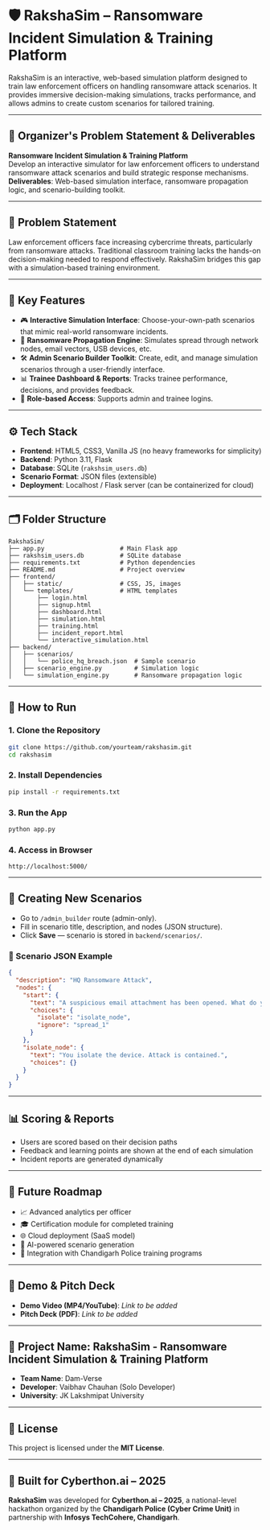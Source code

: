 # 🛡️ RakshaSim – Ransomware Incident Simulation & Training Platform

RakshaSim is an interactive, web-based simulation platform designed to train law enforcement officers on handling ransomware attack scenarios. It provides immersive decision-making simulations, tracks performance, and allows admins to create custom scenarios for tailored training.

---

## 📌 Organizer's Problem Statement & Deliverables

**Ransomware Incident Simulation & Training Platform**  
Develop an interactive simulator for law enforcement officers to understand ransomware attack scenarios and build strategic response mechanisms.  
**Deliverables**: Web-based simulation interface, ransomware propagation logic, and scenario-building toolkit.

---

## 🚨 Problem Statement

Law enforcement officers face increasing cybercrime threats, particularly from ransomware attacks. Traditional classroom training lacks the hands-on decision-making needed to respond effectively. RakshaSim bridges this gap with a simulation-based training environment.

---

## 🎯 Key Features

- 🎮 **Interactive Simulation Interface**: Choose-your-own-path scenarios that mimic real-world ransomware incidents.
- 🧠 **Ransomware Propagation Engine**: Simulates spread through network nodes, email vectors, USB devices, etc.
- 🛠️ **Admin Scenario Builder Toolkit**: Create, edit, and manage simulation scenarios through a user-friendly interface.
- 📊 **Trainee Dashboard & Reports**: Tracks trainee performance, decisions, and provides feedback.
- 🔐 **Role-based Access**: Supports admin and trainee logins.

---

## ⚙️ Tech Stack

- **Frontend**: HTML5, CSS3, Vanilla JS (no heavy frameworks for simplicity)
- **Backend**: Python 3.11, Flask
- **Database**: SQLite (`rakshsim_users.db`)
- **Scenario Format**: JSON files (extensible)
- **Deployment**: Localhost / Flask server (can be containerized for cloud)

---

## 🗂️ Folder Structure

```
RakshaSim/
├── app.py                     # Main Flask app
├── rakshsim_users.db          # SQLite database
├── requirements.txt           # Python dependencies
├── README.md                  # Project overview
├── frontend/
│   ├── static/                # CSS, JS, images
│   └── templates/             # HTML templates
│       ├── login.html
│       ├── signup.html
│       ├── dashboard.html
│       ├── simulation.html
│       ├── training.html
│       ├── incident_report.html
│       └── interactive_simulation.html
├── backend/
│   ├── scenarios/
│   │   └── police_hq_breach.json  # Sample scenario
│   ├── scenario_engine.py         # Simulation logic
│   └── simulation_engine.py       # Ransomware propagation logic
```

---

## 🚀 How to Run

### 1. Clone the Repository

```bash
git clone https://github.com/yourteam/rakshasim.git
cd rakshasim
```

### 2. Install Dependencies

```bash
pip install -r requirements.txt
```

### 3. Run the App

```bash
python app.py
```

### 4. Access in Browser

```
http://localhost:5000/
```

---

## 📝 Creating New Scenarios

- Go to `/admin_builder` route (admin-only).
- Fill in scenario title, description, and nodes (JSON structure).
- Click **Save** — scenario is stored in `backend/scenarios/`.

### 🧩 Scenario JSON Example

```json
{
  "description": "HQ Ransomware Attack",
  "nodes": {
    "start": {
      "text": "A suspicious email attachment has been opened. What do you do?",
      "choices": {
        "isolate": "isolate_node",
        "ignore": "spread_1"
      }
    },
    "isolate_node": {
      "text": "You isolate the device. Attack is contained.",
      "choices": {}
    }
  }
}
```

---

## 📊 Scoring & Reports

- Users are scored based on their decision paths  
- Feedback and learning points are shown at the end of each simulation  
- Incident reports are generated dynamically

---

## 🔮 Future Roadmap

- 📈 Advanced analytics per officer  
- 🎓 Certification module for completed training  
- 🌐 Cloud deployment (SaaS model)  
- 🤖 AI-powered scenario generation  
- 👮 Integration with Chandigarh Police training programs  

---

## 🎥 Demo & Pitch Deck

- **Demo Video (MP4/YouTube)**: *Link to be added*  
- **Pitch Deck (PDF)**: *Link to be added*

---

## 👥 Project Name: RakshaSim - Ransomware Incident Simulation & Training Platform

- **Team Name**: Dam-Verse  
- **Developer**: Vaibhav Chauhan (Solo Developer)
- **University**: JK Lakshmipat University

---

## 📄 License

This project is licensed under the **MIT License**.

---

## 🤝 Built for Cyberthon.ai – 2025

**RakshaSim** was developed for **Cyberthon.ai – 2025**, a national-level hackathon organized by the **Chandigarh Police (Cyber Crime Unit)** in partnership with **Infosys TechCohere, Chandigarh**.